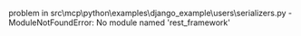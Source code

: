 problem in src\mcp\python\examples\django_example\users\serializers.py - ModuleNotFoundError: No module named 'rest_framework'
